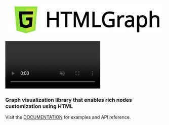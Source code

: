 <p align="center">
  <img src="/media/logo-label.svg" alt="HTMLGraph" width="520" height="100"/>
</p>

<a target="_blank" href="https://html-graph.github.io/use-cases/advanced-demo/">
  <video autoplay muted src="https://github.com/user-attachments/assets/8149ada6-c392-47ca-8df3-e75a77387c44"></video>
</a>

### Graph visualization library that enables rich nodes customization using HTML

Visit the <a target="_blank" href="https://html-graph.github.io">DOCUMENTATION</a> for examples and API reference.
